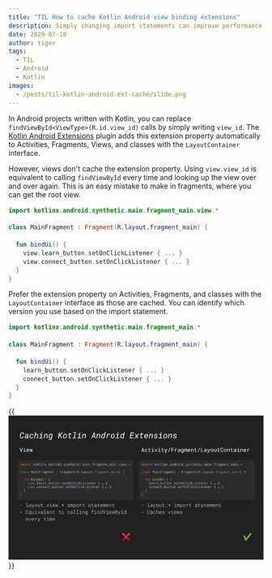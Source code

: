 ```yaml
---
title: "TIL How to cache Kotlin Android view binding extensions"
description: Simply changing import statements can improve performance.
date: 2020-07-10
author: tiger
tags:
  - TIL
  - Android
  - Kotlin
images:
  - /posts/til-kotlin-android-ext-cache/slide.png
---
```


In Android projects written with Kotlin, you can replace `findViewById<ViewType>(R.id.view_id)` calls by simply writing `view_id`. The [Kotlin Android Extensions](https://plugins.gradle.org/plugin/org.jetbrains.kotlin.android.extensions) plugin adds this extension property automatically to Activities, Fragments, Views, and classes with the `LayoutContainer` interface.

However, views don't cache the extension property. Using `view.view_id` is equivalent to calling `findViewById` every time and looking up the view over and over again. This is an easy mistake to make in fragments, where you can get the root view.

```kotlin
import kotlinx.android.synthetic.main.fragment_main.view.*

class MainFragment : Fragment(R.layout.fragment_main) {

  fun bindUi() {
    view.learn_button.setOnClickListener { ... }
    view.connect_button.setOnClickListener { ... }
  }
}
```

Prefer the extension property on Activities, Fragments, and classes with the `LayoutContainer` interface as those are cached. You can identify which version you use based on the import statement.

```kotlin
import kotlinx.android.synthetic.main.fragment_main.*

class MainFragment : Fragment(R.layout.fragment_main) {

  fun bindUi() {
    learn_button.setOnClickListener { ... }
    connect_button.setOnClickListener { ... }
  }
}
```

{{<img src="slide.png" alt="">}}
